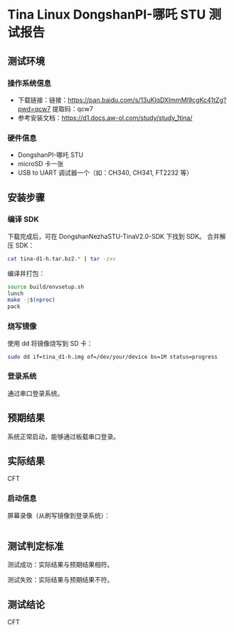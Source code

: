 # Tina Linux DongshanPI-哪吒 STU 测试报告

## 测试环境

### 操作系统信息

- 下载链接：链接：https://pan.baidu.com/s/13uKlqDXImmMl9cgKc41tZg?pwd=qcw7 提取码：qcw7
- 参考安装文档：https://d1.docs.aw-ol.com/study/study_1tina/

### 硬件信息

- DongshanPI-哪吒 STU
- microSD 卡一张
- USB to UART 调试器一个（如：CH340, CH341, FT2232 等）

## 安装步骤

### 编译 SDK

下载完成后，可在 DongshanNezhaSTU-TinaV2.0-SDK 下找到 SDK。
合并解压 SDK：
```bash
cat tina-d1-h.tar.bz2.* | tar -zxv
```

编译并打包：
```bash
source build/envsetup.sh
lunch
make -j$(nproc)
pack
```

### 烧写镜像

使用 dd 将镜像烧写到 SD 卡：
```bash
sudo dd if=tina_d1-h.img of=/dev/your/device bs=1M status=progress
```

### 登录系统

通过串口登录系统。

## 预期结果

系统正常启动，能够通过板载串口登录。

## 实际结果

CFT

### 启动信息


屏幕录像（从刷写镜像到登录系统）：

```log
```


## 测试判定标准

测试成功：实际结果与预期结果相符。

测试失败：实际结果与预期结果不符。

## 测试结论

CFT